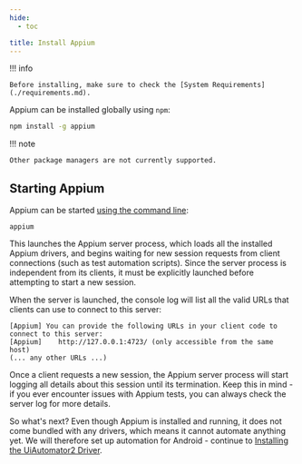 ```yaml
---
hide:
  - toc

title: Install Appium
---
```


!!! info

    Before installing, make sure to check the [System Requirements](./requirements.md).

Appium can be installed globally using `npm`:

```bash
npm install -g appium
```

!!! note

    Other package managers are not currently supported.

## Starting Appium

Appium can be started [using the command line](../reference/cli/index.md):

```
appium
```

This launches the Appium server process, which loads all the installed Appium drivers, and
begins waiting for new session requests from client connections (such as test automation scripts).
Since the server process is independent from its clients, it must be explicitly launched before
attempting to start a new session.

When the server is launched, the console log will list all the valid URLs that clients can use to
connect to this server:

```
[Appium] You can provide the following URLs in your client code to connect to this server:
[Appium] 	http://127.0.0.1:4723/ (only accessible from the same host)
(... any other URLs ...)
```

Once a client requests a new session, the Appium server process will start logging all details about
this session until its termination. Keep this in mind - if you ever encounter issues with Appium
tests, you can always check the server log for more details.

So what's next? Even though Appium is installed and running, it does not come bundled with any
drivers, which means it cannot automate anything yet. We will therefore set up automation for
Android - continue to [Installing the UiAutomator2 Driver](./uiauto2-driver.md).
